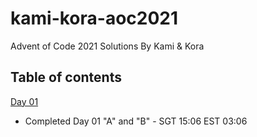 # kami-kora-aoc2021
Advent of Code 2021 Solutions By Kami &amp; Kora
## Table of contents 
[Day 01](https://github.com/Korase/kami-kora-aoc2021#Day01)
<!-- - Started Day 01 "A" and "B" - SGT 13:28 EST 01:28 -->
- <span id="Day1">Completed Day 01 "A" and "B" - SGT 15:06 EST 03:06</span>